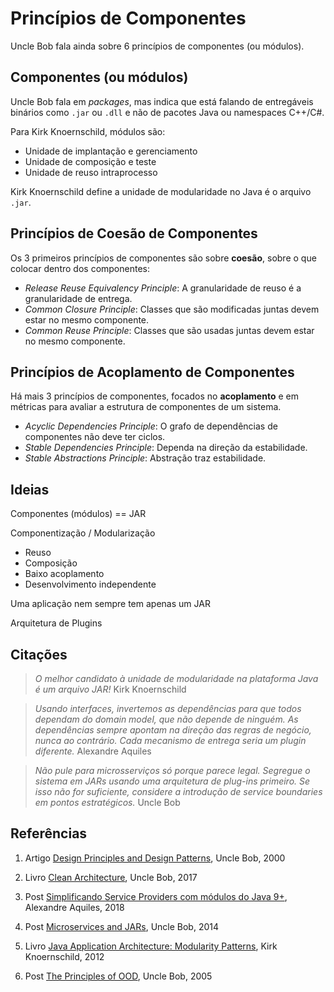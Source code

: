 # Princípios de Componentes

Uncle Bob fala ainda sobre 6 princípios de componentes (ou módulos).

## Componentes (ou módulos)

Uncle Bob fala em _packages_, mas indica que está falando de entregáveis binários como `.jar` ou `.dll` e não de pacotes Java ou namespaces C++/C#.

Para Kirk Knoernschild, módulos são:

- Unidade de implantação e gerenciamento
- Unidade de composição e teste
- Unidade de reuso intraprocesso

Kirk Knoernschild define a unidade de modularidade no Java é o arquivo `.jar`.

## Princípios de Coesão de Componentes

Os 3 primeiros princípios de componentes são sobre **coesão**, sobre o que colocar dentro dos componentes:

- _Release Reuse Equivalency Principle_: A granularidade de reuso é a granularidade de entrega.
- _Common Closure Principle_: Classes que são modificadas juntas devem estar no mesmo componente.
- _Common Reuse Principle_: Classes que são usadas juntas devem estar no mesmo componente.

## Princípios de Acoplamento de Componentes

Há mais 3 princípios de componentes, focados no **acoplamento** e em métricas para avaliar a estrutura de componentes de um sistema.

- _Acyclic Dependencies Principle_: O grafo de dependências de componentes não deve ter ciclos.
- _Stable Dependencies Principle_: Dependa na direção da estabilidade.
- _Stable Abstractions Principle_: Abstração traz estabilidade.

## Ideias

Componentes (módulos) == JAR

Componentização / Modularização

- Reuso
- Composição
- Baixo acoplamento
- Desenvolvimento independente

Uma aplicação nem sempre tem apenas um JAR

Arquitetura de Plugins

## Citações

> _O melhor candidato à unidade de modularidade na plataforma Java é um arquivo JAR!_
> Kirk Knoernschild

> _Usando interfaces, invertemos as dependências para que todos dependam do domain model, que não depende de ninguém._
> _As dependências sempre apontam na direção das regras de negócio, nunca ao contrário._
> _Cada mecanismo de entrega seria um plugin diferente._
> Alexandre Aquiles

> _Não pule para microsserviços só porque parece legal._
> _Segregue o sistema em JARs usando uma arquitetura de plug-ins primeiro._
> _Se isso não for suficiente, considere a introdução de service boundaries em pontos estratégicos._
> Uncle Bob


## Referências

1. Artigo [Design Principles and Design Patterns](http://www.cvc.uab.es/shared/teach/a21291/temes/object_oriented_design/materials_adicionals/principles_and_patterns.pdf), Uncle Bob, 2000

2. Livro [Clean Architecture](https://www.amazon.com/Clean-Architecture-Craftsmans-Software-Structure/dp/0134494164), Uncle Bob, 2017

3. Post [Simplificando Service Providers com módulos do Java 9+](http://blog.caelum.com.br/simplicando-service-providers-com-modulos-do-java-9/), Alexandre Aquiles, 2018

4. Post [Microservices and JARs](https://blog.cleancoder.com/uncle-bob/2014/09/19/MicroServicesAndJars.html), Uncle Bob, 2014

5. Livro [Java Application Architecture: Modularity Patterns](https://www.amazon.com.br/Java-Application-Architecture-Modularity-Patterns/dp/0321247132), Kirk Knoernschild, 2012

6. Post [The Principles of OOD](http://butunclebob.com/ArticleS.UncleBob.PrinciplesOfOod), Uncle Bob, 2005
